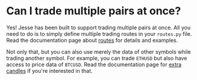 # Can I trade multiple pairs at once? 

Yes! Jesse has been built to support trading multiple pairs at once. All you need to do is to simply define multiple trading routes in your `routes.py` file. Read the documentation page about [routes](/docs/routes.html#trading-multiple-routes) for details and examples.

Not only that, but you can also use merely the data of other symbols while trading another symbol. For example, you can trade `ETHUSD` but also have access to price data of `BTCUSD`. Read the documentation page for [extra candles](/docs/routes.html#using-multiple-time-frames) if you're interested in that. 